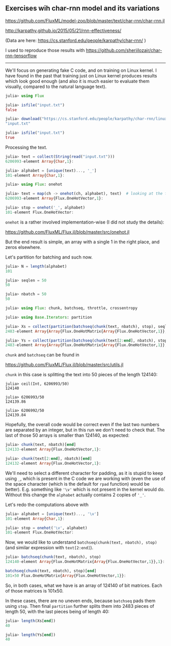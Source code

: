 ## Exercises wih char-rnn model and its variations

https://github.com/FluxML/model-zoo/blob/master/text/char-rnn/char-rnn.jl

http://karpathy.github.io/2015/05/21/rnn-effectiveness/

(Data are here: https://cs.stanford.edu/people/karpathy/char-rnn/ )

I used to reproduce those results with https://github.com/sherjilozair/char-rnn-tensorflow

---

We'll focus on generating fake C code, and on training on Linux kernel. I have found in the past that training just on Linux kernel produces results which look good enough (and also it is much easier to evaluate them visually, compared to the natural language text).

```julia
julia> using Flux

julia> isfile("input.txt")
false

julia> download("https://cs.stanford.edu/people/karpathy/char-rnn/linux_input.txt", "input.txt")
"input.txt"

julia> isfile("input.txt")
true
```

Processing the text.

```julia
julia> text = collect(String(read("input.txt")))
6206993-element Array{Char,1}:

julia> alphabet = [unique(text)..., '_']
101-element Array{Char,1}:

julia> using Flux: onehot

julia> text = map(ch -> onehot(ch, alphabet), text)  # looking at the full printout here is interesting
6206993-element Array{Flux.OneHotVector,1}:

julia> stop = onehot('_', alphabet)
101-element Flux.OneHotVector:
```

`onehot` is a rather involved implementation-wise (I did not study the details):

https://github.com/FluxML/Flux.jl/blob/master/src/onehot.jl

But the end result is simple, an array with a single 1 in the right place, and zeros elsewhere.

Let's partition for batching and such now.

```julia
julia> N = length(alphabet)
101

julia> seqlen = 50
50

julia> nbatch = 50
50

julia> using Flux: chunk, batchseq, throttle, crossentropy

julia> using Base.Iterators: partition

julia> Xs = collect(partition(batchseq(chunk(text, nbatch), stop), seqlen))  # large inconvenient printout; might want to suppress
2483-element Array{Array{Flux.OneHotMatrix{Array{Flux.OneHotVector,1}},1},1}:

julia> Ys = collect(partition(batchseq(chunk(text[2:end], nbatch), stop), seqlen))  # same
2483-element Array{Array{Flux.OneHotMatrix{Array{Flux.OneHotVector,1}},1},1}:
```

`chunk` and `batchseq` can be found in

https://github.com/FluxML/Flux.jl/blob/master/src/utils.jl

`chunk` in this case is splitting the text into 50 pieces of the length 124140:

```
julia> ceil(Int, 6206993/50)
124140

julia> 6206993/50
124139.86

julia> 6206992/50
124139.84
```

Hopefully, the overall code would be correct even if the last two numbers are separated by an integer, but in this run we don't need to check that. The last of those 50 arrays is smaller than 124140, as expected:

```julia
julia> chunk(text, nbatch)[end]
124133-element Array{Flux.OneHotVector,1}:

julia> chunk(text[2:end], nbatch)[end]
124132-element Array{Flux.OneHotVector,1}:
```

We'll need to select a different character for padding, as it is stupid to keep using `_`, which is present in the C code we are working with (even the use of the space character (which is the default for `rpad` function) would be better). E.g. something like `'\v'` which is not present in the kernel would do. Without this change the `alphabet` actually contains 2 copies of `'_'`.

Let's redo the computations above with

```julia
julia> alphabet = [unique(text)..., '\v']
101-element Array{Char,1}:

julia> stop = onehot('\v', alphabet)
101-element Flux.OneHotVector:
```

Now, we would like to understand `batchseq(chunk(text, nbatch), stop)` (and similar expression with `text[2:end]`).

```julia
julia> batchseq(chunk(text, nbatch), stop)
124140-element Array{Flux.OneHotMatrix{Array{Flux.OneHotVector,1}},1}:

batchseq(chunk(text, nbatch), stop)[end]
101×50 Flux.OneHotMatrix{Array{Flux.OneHotVector,1}}:
```

So, in both cases, what we have is an array of 124140 of bit matrices. Each of those matrices is 101x50.

In these cases, there are no uneven ends, because `batchseq` pads them using `stop`. Then final `partition` further splits them into 2483 pieces of length 50, with the last pieces being of length 40:

```julia
julia> length(Xs[end])
40

julia> length(Ys[end])
40
```

